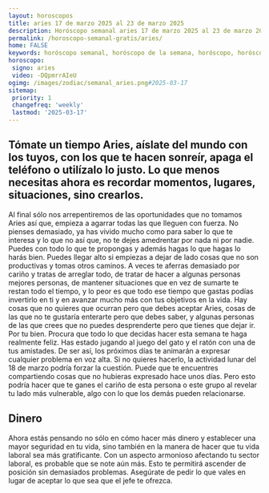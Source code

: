 ```yaml
---
layout: horoscopos
title: aries 17 de marzo 2025 al 23 de marzo 2025 
description: Horóscopo semanal aries 17 de marzo 2025 al 23 de marzo 2025. Tómate un tiempo Aries, aíslate del mundo con los tuyos, con los que te hacen sonreír, apaga el teléfono o utilízalo lo justo. Lo que menos necesitas ahora es recordar momentos, lugares, situaciones, sino crearlos.
permalink: /horoscopo-semanal-gratis/aries/
home: FALSE
keywords: horóscopo semanal, horóscopo de la semana, horóscopo, horóscopo gratis,horóscopos, horóscopo esperanza gracia, horoscopos aries la semana, horóscopos gratis, Tarot, Astrologia, Zodíaco, aries, horoscopo gratis, semanal
horoscopo:
 signo: aries
 video: -DQpmrrAIeU
ogimg: /images/zodiac/semanal_aries.png#2025-03-17
sitemap:
 priority: 1
 changefreq: 'weekly'
 lastmod: '2025-03-17'
---
```




## Tómate un tiempo Aries, aíslate del mundo con los tuyos, con los que te hacen sonreír, apaga el teléfono o utilízalo lo justo. Lo que menos necesitas ahora es recordar momentos, lugares, situaciones, sino crearlos.

Al final sólo nos arrepentiremos de las oportunidades que no tomamos Aries así que, empieza a agarrar todas las que lleguen con fuerza. No pienses demasiado, ya has vivido mucho como para saber lo que te interesa y lo que no así que, no te dejes amedrentar por nada ni por nadie. Puedes con todo lo que te propongas y además hagas lo que hagas lo harás bien. Puedes llegar alto si empiezas a dejar de lado cosas que no son productivas y tomas otros caminos. A veces te aferras demasiado por cariño y tratas de arreglar todo, de tratar de hacer a algunas personas mejores personas, de mantener situaciones que en vez de sumarte te restan todo el tiempo, y lo peor es que todo ese tiempo que gastas podías invertirlo en ti y en avanzar mucho más con tus objetivos en la vida. Hay cosas que no quieres que ocurran pero que debes aceptar Aries, cosas de las que no te gustaría enterarte pero que debes saber, y algunas personas de las que crees que no puedes desprenderte pero que tienes que dejar ir. Por tu bien. Procura que todo lo que decidas hacer esta semana te haga realmente feliz.
Has estado jugando al juego del gato y el ratón con una de tus amistades. De ser así, los próximos días te animarán a expresar cualquier problema en voz alta. Si no quieres hacerlo, la actividad lunar del 18 de marzo podría forzar la cuestión. Puede que te encuentres compartiendo cosas que no hubieras expresado hace unos días. Pero esto podría hacer que te ganes el cariño de esta persona o este grupo al revelar tu lado más vulnerable, algo con lo que los demás pueden relacionarse.

## Dinero

Ahora estás pensando no sólo en cómo hacer más dinero y establecer una mayor seguridad en tu vida, sino también en la manera de hacer que tu vida laboral sea más gratificante. Con un aspecto armonioso afectando tu sector laboral,  es probable que se note aún más. Esto te permitirá ascender de posición sin demasiados problemas. Asegúrate de pedir lo que vales en lugar de aceptar lo que sea que el jefe te ofrezca.